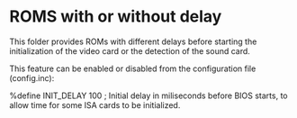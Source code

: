 # ROMS with or without delay 

This folder provides ROMs with different delays before starting the initialization of the video card or the detection of the sound card. 

This feature can be enabled or disabled from the configuration file (config.inc):

%define INIT_DELAY      100             ; Initial delay in miliseconds before BIOS starts, to allow time for some ISA cards to be initialized.